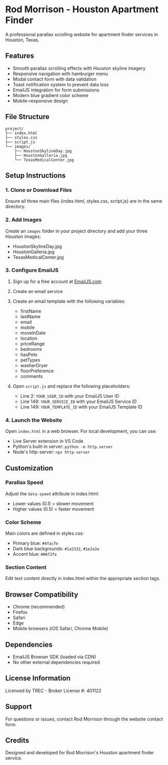 # Rod Morrison - Houston Apartment Finder

A professional parallax scrolling website for apartment finder services in Houston, Texas.

## Features

- Smooth parallax scrolling effects with Houston skyline imagery
- Responsive navigation with hamburger menu
- Modal contact form with data validation
- Toast notification system to prevent data loss
- EmailJS integration for form submissions
- Modern blue gradient color scheme
- Mobile-responsive design

## File Structure

```
project/
├── index.html
├── styles.css
├── script.js
└── images/
    ├── HoustonSkylineDay.jpg
    ├── HoustonGalleria.jpg
    └── TexasMedicalCenter.jpg
```

## Setup Instructions

### 1. Clone or Download Files
Ensure all three main files (index.html, styles.css, script.js) are in the same directory.

### 2. Add Images
Create an `images` folder in your project directory and add your three Houston images:
- HoustonSkylineDay.jpg
- HoustonGalleria.jpg
- TexasMedicalCenter.jpg

### 3. Configure EmailJS

1. Sign up for a free account at [EmailJS.com](https://www.emailjs.com/)
2. Create an email service
3. Create an email template with the following variables:
   - firstName
   - lastName
   - email
   - mobile
   - moveInDate
   - location
   - priceRange
   - bedrooms
   - hasPets
   - petTypes
   - washerDryer
   - floorPreference
   - comments

4. Open `script.js` and replace the following placeholders:
   - Line 2: `YOUR_USER_ID` with your EmailJS User ID
   - Line 149: `YOUR_SERVICE_ID` with your EmailJS Service ID
   - Line 149: `YOUR_TEMPLATE_ID` with your EmailJS Template ID

### 4. Launch the Website
Open `index.html` in a web browser. For local development, you can use:
- Live Server extension in VS Code
- Python's built-in server: `python -m http.server`
- Node's http-server: `npx http-server`

## Customization

### Parallax Speed
Adjust the `data-speed` attribute in index.html:
- Lower values (0.1) = slower movement
- Higher values (0.5) = faster movement

### Color Scheme
Main colors are defined in styles.css:
- Primary blue: `#4facfe`
- Dark blue backgrounds: `#1a2332`, `#1e2a3a`
- Accent blue: `#00f2fe`

### Section Content
Edit text content directly in index.html within the appropriate section tags.

## Browser Compatibility

- Chrome (recommended)
- Firefox
- Safari
- Edge
- Mobile browsers (iOS Safari, Chrome Mobile)

## Dependencies

- EmailJS Browser SDK (loaded via CDN)
- No other external dependencies required

## License Information

Licensed by TREC - Broker License #: 401122

## Support

For questions or issues, contact Rod Morrison through the website contact form.

## Credits

Designed and developed for Rod Morrison's Houston apartment finder service.